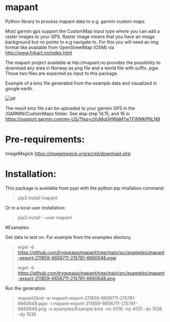 # mapant
Python library to process mapant data to e.g. garmin custom maps

Most garmin gps support the CustomMap input type where you can add a raster images to your GPS. Raster image means 
that you have an image background but no points to e.g navigate to. For this you will need an img format like 
available from OpenStreetMap (OSM) via http://www.frikart.no/index.html

The mapant project available at htp://mapant.no provides the possibility to download any area in Norway as png file and a 
world file with suffix .pgw. Those two files are expected as input to this package.

Example of a kmz file generated from the example data and visualized in google earth. 

![alt](https://github.com/trygveasp/mapant/tree/main/src/examples/mapant.png)

The result kmz file can be uploaded to your garmin GPS in the /GARMIN/CustomMaps folder. 
See alsp step 14,15, and 16 in https://support.garmin.com/en-US/?faq=cVuMqGHWaM7wTFWMkPNLN9

# Pre-requirements:
ImageMagick
https://imagemagick.org/script/download.php

# Installation:
This package is available from pypi with the python pip intallation command
> pip3 install mapant 

Or in a local user installation:
> pip3 install --user mapant 

#Examples:  

Get data to test on. For example from the examples diectory.
> wget -b https://github.com/trygveasp/mapant/tree/main/src/examples/mapant-export-211859-6656711-215781-6660648.pgw
>
> wget -b https://github.com/trygveasp/mapant/tree/main/src/examples/mapant-export-211859-6656711-215781-6660648.png

Run the generation
> mapant2kml -w mapant-export-211859-6656711-215781-6660648.pgw -i mapant-export-211859-6656711-215781-6660648.png 
>-o examples/Example.kmz -nx 4016 -ny 4031 -dx 1536 -dy 1536
